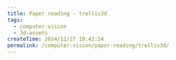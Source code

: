 ```yaml
---
title: Paper reading - trellis3d
tags:
  - computer-vision
  - 3d-assets
createTime: 2024/12/27 19:42:24
permalink: /computer-vision/paper-reading/trellis3d/
---
```



